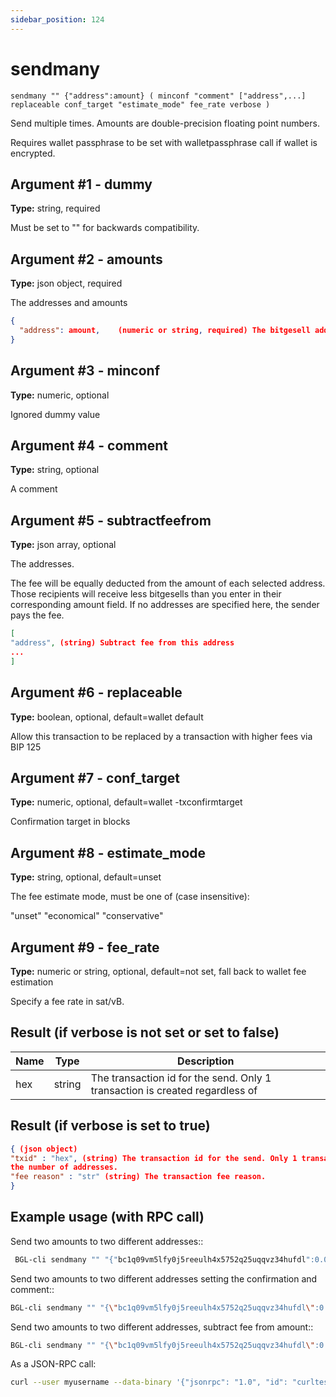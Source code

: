 ```yaml
---
sidebar_position: 124
---
```


# sendmany

`sendmany "" {"address":amount} ( minconf "comment" ["address",...] replaceable conf_target "estimate_mode" fee_rate verbose )`

Send multiple times. Amounts are double-precision floating point numbers.

Requires wallet passphrase to be set with walletpassphrase call if wallet is encrypted.

## Argument #1 - dummy

**Type:** string, required

Must be set to "" for backwards compatibility.

## Argument #2 - amounts

**Type:** json object, required

The addresses and amounts

```json
{
  "address": amount,    (numeric or string, required) The bitgesell address is the key, the numeric amount (can be string) in BGL is the value
}
```

## Argument #3 - minconf

**Type:** numeric, optional

Ignored dummy value

## Argument #4 - comment

**Type:** string, optional

A comment

## Argument #5 - subtractfeefrom

**Type:** json array, optional

The addresses.

The fee will be equally deducted from the amount of each selected address. Those recipients will receive less bitgesells than you enter in their corresponding amount field. If no addresses are specified here, the sender pays the fee.

```json
[
"address", (string) Subtract fee from this address
...
]
```

## Argument #6 - replaceable

**Type:** boolean, optional, default=wallet default

Allow this transaction to be replaced by a transaction with higher fees via BIP 125

## Argument #7 - conf_target

**Type:** numeric, optional, default=wallet -txconfirmtarget

Confirmation target in blocks

## Argument #8 - estimate_mode

**Type:** string, optional, default=unset

The fee estimate mode, must be one of (case insensitive):

"unset" "economical" "conservative"

## Argument #9 - fee_rate

**Type:** numeric or string, optional, default=not set, fall back to wallet fee estimation

Specify a fee rate in sat/vB.

## Result (if verbose is not set or set to false)

| Name | Type   | Description                                                                  |
| ---- | ------ | ---------------------------------------------------------------------------- |
| hex  | string | The transaction id for the send. Only 1 transaction is created regardless of |

## Result (if verbose is set to true)

```json
{ (json object)
"txid" : "hex", (string) The transaction id for the send. Only 1 transaction is created regardless of
the number of addresses.
"fee reason" : "str" (string) The transaction fee reason.
}
```

## Example usage (with RPC call)

Send two amounts to two different addresses::

```sh
 BGL-cli sendmany "" "{"bc1q09vm5lfy0j5reeulh4x5752q25uqqvz34hufdl":0.01,"bc1q02ad21edsxd23d32dfgqqsz4vv4nmtfzuklhy3":0.02}"
```

Send two amounts to two different addresses setting the confirmation and comment::

```sh
BGL-cli sendmany "" "{\"bc1q09vm5lfy0j5reeulh4x5752q25uqqvz34hufdl\":0.01,\"bc1q02ad21edsxd23d32dfgqqsz4vv4nmtfzuklhy3\":0.02}" 6 "testing"
```

Send two amounts to two different addresses, subtract fee from amount::

```sh
BGL-cli sendmany "" "{\"bc1q09vm5lfy0j5reeulh4x5752q25uqqvz34hufdl\":0.01,\"bc1q02ad21edsxd23d32dfgqqsz4vv4nmtfzuklhy3\":0.02}" 1 "" "[\"bc1q09vm5lfy0j5reeulh4x5752q25uqqvz34hufdl\",\"bc1q02ad21edsxd23d32dfgqqsz4vv4nmtfzuklhy3\"]"
```

As a JSON-RPC call:

```sh
curl --user myusername --data-binary '{"jsonrpc": "1.0", "id": "curltest", "method": "sendmany", "params": ["", {"bc1q09vm5lfy0j5reeulh4x5752q25uqqvz34hufdl":0.01,"bc1q02ad21edsxd23d32dfgqqsz4vv4nmtfzuklhy3":0.02}, 6, "testing"]}' -H 'content-type: text/plain;' http://127.0.0.1:8334/
```
